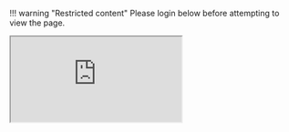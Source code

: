 
!!! warning "Restricted content"
    Please login below before attempting to view the page.

<!-- 4:3 aspect ratio -->
<div class="embed-responsive embed-responsive-4by3">
  <iframe class="embed-responsive-item" src="https://platform.exabyte.io/login"></iframe>
</div>
